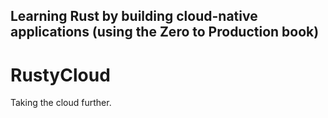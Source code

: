 ## Learning Rust by building cloud-native applications (using the Zero to Production book)

# RustyCloud
Taking the cloud further.
